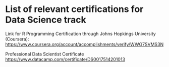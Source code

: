 # List of relevant certifications for Data Science track

Link for R Programming Certification through Johns Hopkings University (Coursera):
https://www.coursera.org/account/accomplishments/verify/WWG7SVMS3N

Professional Data Scientist Certificate
https://www.datacamp.com/certificate/DS0017514201013
